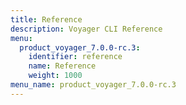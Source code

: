 ```yaml
---
title: Reference
description: Voyager CLI Reference
menu:
  product_voyager_7.0.0-rc.3:
    identifier: reference
    name: Reference
    weight: 1000
menu_name: product_voyager_7.0.0-rc.3
---
```

